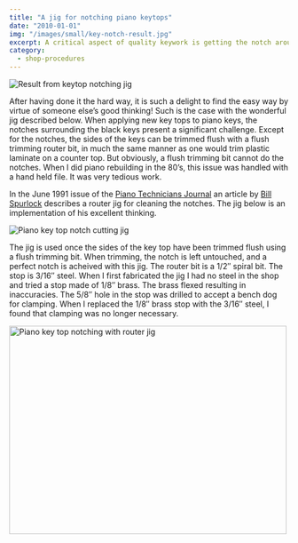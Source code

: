 ```yaml
---
title: "A jig for notching piano keytops"
date: "2010-01-01"
img: "/images/small/key-notch-result.jpg"
excerpt: A critical aspect of quality keywork is getting the notch around the black keys just right! This shows a good method.
category:
  - shop-procedures
---
```

<p><img src="/images/key-notching/4233913046_9b537015c6.jpg" alt="Result from keytop notching jig" /></p>
<p>After having done it the hard way, it is such a delight to find the easy way by virtue of someone else&#8217;s good thinking! Such is the case with the wonderful jig described below. When applying new key tops to piano keys, the notches surrounding the black keys present a significant challenge. Except for the notches, the sides of the keys can be trimmed flush with a flush trimming router bit, in much the same manner as one would trim plastic laminate on a counter top. But obviously, a flush trimming bit cannot do the notches. When I did piano rebuilding in the 80&#8217;s, this issue was handled with a hand held file. It was very tedious work.</p>
<p>In the June 1991 issue of the <a href="http://www.ptg.org">Piano Technicians Journal</a> an article by <a href="http://www.spurlocktools.com">Bill Spurlock</a> describes a router jig for cleaning the notches. The jig below is an implementation of his excellent thinking.</p>
<p><img src="/images/key-notching/4233912444_9446f85c48.jpg" alt="Piano key top notch cutting jig" /></p>
<p>The jig is used once the sides of the key top have been trimmed flush using a flush trimming bit. When trimming, the notch is left untouched, and a perfect notch is acheived with this jig. The router bit is a 1/2&#8243; spiral bit. The stop is 3/16&#8243; steel. When I first fabricated the jig I had no steel in the shop and tried a stop made of 1/8&#8243; brass. The brass flexed resulting in inaccuracies. The 5/8&#8243; hole in the stop was drilled to accept a bench dog for clamping. When I replaced the 1/8&#8243; brass stop with the 3/16&#8243; steel, I found that clamping was no longer necessary.</p>
<p><img loading="lazy" class="alignnone" src="/images/key-notching/4233912838_29229d1438.jpg" alt="Piano key top notching with router jig" width="500" height="375" /></p>

